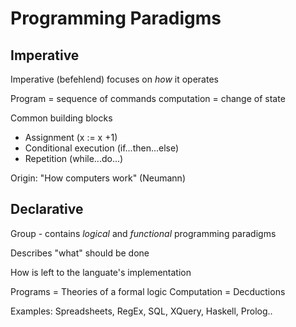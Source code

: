 # Programming Paradigms

## Imperative

Imperative (befehlend) focuses on *how* it operates

Program = sequence of commands
computation = change of state

Common building blocks
* Assignment (x := x +1)
* Conditional execution (if...then...else)
* Repetition (while...do...)

Origin: "How computers work" (Neumann)

## Declarative

Group - contains *logical* and *functional* programming paradigms

Describes "what" should be done

How is left to the languate's implementation

Programs = Theories of a formal logic
Computation = Decductions

Examples: Spreadsheets, RegEx, SQL, XQuery, Haskell, Prolog..
